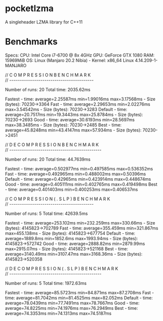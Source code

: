 # pocketlzma
A singleheader LZMA library for C++11

# Benchmarks

Specs:
CPU: Intel Core i7-6700 @ 8x 4GHz
GPU: GeForce GTX 1080
RAM: 15969MiB
OS: Linux (Manjaro 20.2 Nibia) - Kernel: x86_64 Linux 4.14.209-1-MANJARO


// C O M P R E S S I O N   B E N C H M A R K  
// -------------------------------------------

Number of runs: 20
Total time: 2035.62ms

Fastest - time: average=2.25587ms min=1.99016ms max=3.17568ms - Size (bytes): 70230->3364
Fast - time: average=2.29653ms min=2.02276ms max=3.54542ms - Size (bytes): 70230->3283
Default - time: average=20.7517ms min=19.3443ms max=25.8784ms - Size (bytes): 70230->2693
Good - time: average=30.6193ms min=28.5697ms max=38.3485ms - Size (bytes): 70230->2485
Best - time: average=45.8248ms min=43.4147ms max=57.934ms - Size (bytes): 70230->2451

// D E C O M P R E S S I O N   B E N C H M A R K  
// -----------------------------------------------

Number of runs: 20
Total time: 44.7639ms

Fastest - time: average=0.502977ms min=0.497585ms max=0.536352ms
Fast - time: average=0.492965ms min=0.488002ms max=0.50396ms
Default - time: average=0.42965ms min=0.423914ms max=0.448674ms
Good - time: average=0.405111ms min=0.402765ms max=0.419498ms
Best - time: average=0.401403ms min=0.400253ms max=0.406537ms

// C O M P R E S S I O N ( . S L P )   B E N C H M A R K  
// -------------------------------------------

Number of runs: 5
Total time: 42639.5ms

Fastest - time: average=253.102ms min=232.259ms max=330.66ms - Size (bytes): 4145823->702789
Fast - time: average=355.459ms min=321.867ms max=455.138ms - Size (bytes): 4145823->677754
Default - time: average=1889.8ms min=1852.6ms max=1993.94ms - Size (bytes): 4145823->572742
Good - time: average=2888.82ms min=2879.99ms max=2915.07ms - Size (bytes): 4145823->521168
Best - time: average=3140.49ms min=3107.47ms max=3168.36ms - Size (bytes): 4145823->520358

// D E C O M P R E S S I O N ( . S L P )   B E N C H M A R K  
// -----------------------------------------------

Number of runs: 5
Total time: 1972.63ms

Fastest - time: average=85.5723ms min=84.871ms max=87.2708ms
Fast - time: average=81.7042ms min=81.4525ms max=82.052ms
Default - time: average=78.0439ms min=77.7491ms max=78.7667ms
Good - time: average=74.8225ms min=74.1976ms max=76.2949ms
Best - time: average=74.3353ms min=74.1313ms max=74.5187ms
